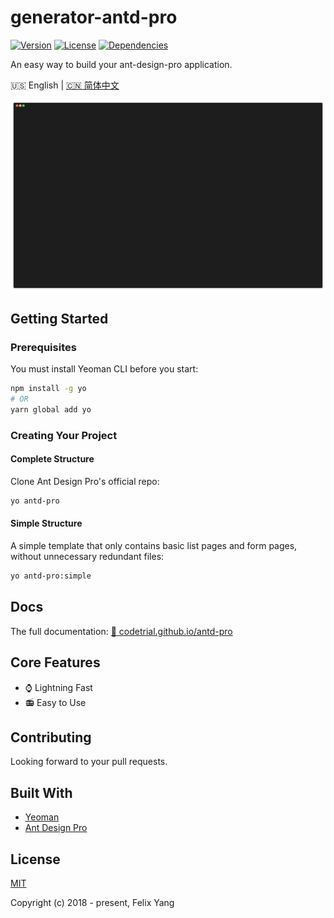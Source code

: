 # generator-antd-pro

[![Version](https://img.shields.io/npm/v/generator-antd-pro.svg)](https://www.npmjs.com/package/generator-antd-pro)
[![License](https://img.shields.io/npm/l/generator-antd-pro.svg)](https://www.npmjs.com/package/generator-antd-pro)
[![Dependencies](https://img.shields.io/david/codetrial/generator-antd-pro.svg)](https://www.npmjs.com/package/generator-antd-pro)

An easy way to build your ant-design-pro application.

:us: English | [:cn: 简体中文](README.zh-CN.md)

![Screen Capture](.github/preview.gif)

## Getting Started

### Prerequisites

You must install Yeoman CLI before you start:

```bash
npm install -g yo
# OR
yarn global add yo
```

### Creating Your Project

#### Complete Structure

Clone Ant Design Pro's official repo:

```bash
yo antd-pro
```

#### Simple Structure

A simple template that only contains basic list pages and form pages, without unnecessary redundant files:

```bash
yo antd-pro:simple
```

## Docs

The full documentation: [:book: codetrial.github.io/antd-pro](https://codetrial.github.io/antd-pro)

## Core Features

- :watch: Lightning Fast
- :radio: Easy to Use

## Contributing

Looking forward to your pull requests.

## Built With

- [Yeoman](https://github.com/yeoman/yeoman)
- [Ant Design Pro](https://github.com/ant-design/ant-design-pro)

## License

[MIT](http://opensource.org/licenses/MIT)

Copyright (c) 2018 - present, Felix Yang
